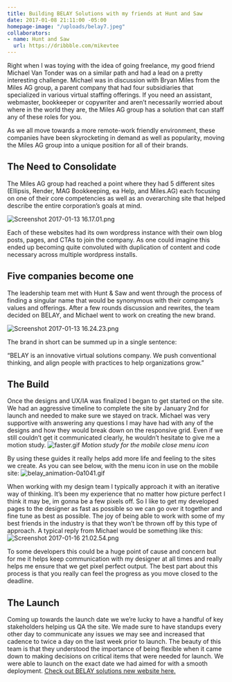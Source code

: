 ```yaml
---
title: Building BELAY Solutions with my friends at Hunt and Saw
date: 2017-01-08 21:11:00 -05:00
homepage-image: "/uploads/belay7.jpeg"
collaborators:
- name: Hunt and Saw
  url: https://dribbble.com/mikevtee
---
```


Right when I was toying with the idea of going freelance, my good friend Michael Van Tonder was on a similar path and had a lead on a pretty interesting challenge. Michael was in discussion with Bryan Miles from the Miles AG group, a parent company that had four subsidiaries that specialized in various virtual staffing offerings. If you need an assistant, webmaster, bookkeeper or copywriter and aren’t necessarily worried about where in the world they are, the Miles AG group has a solution that can staff any of these roles for you.

As we all move towards a more remote-work friendly environment, these companies have been skyrocketing in demand as well as popularity, moving the Miles AG group into a unique position for all of their brands.

## The Need to Consolidate
The Miles AG group had reached a point where they had 5 different sites (Ellipsis, Render, MAG Bookkeeping, ea Help, and Miles.AG) each focusing on one of their core competencies as well as an overarching site that helped describe the entire corporation’s goals at mind. 

![Screenshot 2017-01-13 16.17.01.png](/uploads/Screenshot%202017-01-13%2016.17.01.png)

Each of these websites had its own wordpress instance with their own blog posts, pages, and CTAs to join the company. As one could imagine this ended up becoming quite convoluted with duplication of content and code necessary across multiple wordpress installs.

## Five companies become one
The leadership team met with Hunt & Saw and went through the process of finding a singular name that would be synonymous with their company’s values and offerings. After a few rounds discussion and rewrites, the team decided on BELAY, and Michael went to work on creating the new brand.

![Screenshot 2017-01-13 16.24.23.png](/uploads/Screenshot%202017-01-13%2016.24.23.png)

The brand in short can be summed up in a single sentence:

“BELAY is an innovative virtual solutions company. We push conventional thinking, and align people with practices to help organizations grow.”


## The Build

Once the designs and UX/IA was finalized I began to get started on the site. We had an aggressive timeline to complete the site by January 2nd for launch and needed to make sure we stayed on track. Michael was very supportive with answering any questions I may have had with any of the designs and how they would break down on the responsive grid. Even if we still couldn’t get it communicated clearly, he wouldn’t hesitate to give me a motion study.
![faster.gif](/uploads/faster.gif)
*Motion study for the mobile close menu icon*

By using these guides it really helps add more life and feeling to the sites we create. As you can see below, with the menu icon in use on the mobile site:
![belay_animation-0a1041.gif](/uploads/belay_animation-0a1041.gif)

When working with my design team I typically approach it with an iterative way of thinking. It’s been my experience that no matter how picture perfect I think it may be, im gonna be a few pixels off. So I like to get my developed pages to the designer as fast as possible so we can go over it together and fine tune as best as possible.
The joy of being able to work with some of my best friends in the industry is that they won’t be thrown off by this type of approach. A typical reply from Michael would be something like this:
![Screenshot 2017-01-16 21.02.54.png](/uploads/Screenshot%202017-01-16%2021.02.54.png)

To some developers this could be a huge point of cause and concern but for me it helps keep communication with my designer at all times and really helps me ensure that we get pixel perfect output. The best part about this process is that you really can feel the progress as you move closed to the deadline. 


## The Launch
Coming up towards the launch date we we’re lucky to have a handful of key stakeholders helping us QA the site. We made sure to have standups every other day to communicate any issues we may see and increased that cadence to twice a day on the last week prior to launch. The beauty of this team is that they understood the importance of being flexible when it came down to making decisions on critical items that were needed for launch.  We were able to launch on the exact date we had aimed for with a smooth deployment.
[
Check out BELAY solutions new website here.](https://www.belaysolutions.com)
